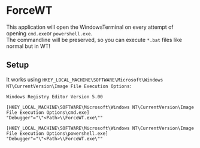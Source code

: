 # ForceWT
This application will open the WindowsTerminal on every attempt of opening `cmd.exe`or `powershell.exe`.   
The commandline will be preserved, so you can execute `*.bat` files like normal but in WT!   
## Setup
It works using `HKEY_LOCAL_MACHINE\SOFTWARE\Microsoft\Windows NT\CurrentVersion\Image File Execution Options`:   

```
Windows Registry Editor Version 5.00

[HKEY_LOCAL_MACHINE\SOFTWARE\Microsoft\Windows NT\CurrentVersion\Image File Execution Options\cmd.exe]
"Debugger"="\"<Path>\\ForceWT.exe\""

[HKEY_LOCAL_MACHINE\SOFTWARE\Microsoft\Windows NT\CurrentVersion\Image File Execution Options\powershell.exe]
"Debugger"="\"<Path>\\ForceWT.exe\""
```
